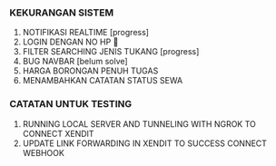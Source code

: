 ### KEKURANGAN SISTEM 
1. NOTIFIKASI REALTIME [progress]
2. LOGIN DENGAN NO HP 🔴
3. FILTER SEARCHING JENIS TUKANG [progress]
4. BUG NAVBAR [belum solve]
5. HARGA BORONGAN PENUH TUGAS 
7. MENAMBAHKAN CATATAN STATUS SEWA

### CATATAN UNTUK TESTING
1. RUNNING LOCAL SERVER AND TUNNELING WITH NGROK TO CONNECT XENDIT
2. UPDATE LINK FORWARDING IN XENDIT TO SUCCESS CONNECT WEBHOOK
